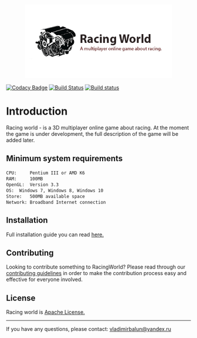 <p align="center">
    <img alt="RacingWorld" src="./RacingWorld.png" width="400"/>
</p>

[![Codacy Badge](https://api.codacy.com/project/badge/Grade/a65b5bf4f3464678b76024d4874a44f5)](https://www.codacy.com/app/VladimirBalun/RacingWorld?utm_source=github.com&amp;utm_medium=referral&amp;utm_content=VladimirBalun/RacingWorld&amp;utm_campaign=Badge_Grade)
[![Build Status](https://travis-ci.org/VladimirBalun/RacingWorld.svg?branch=develop)](https://travis-ci.org/VladimirBalun/RacingWorld)
[![Build status](https://ci.appveyor.com/api/projects/status/4mc5eid85976lg4n?svg=true)](https://ci.appveyor.com/project/VladimirBalun/racingworld)

# Introduction

Racing world - is a 3D multiplayer online game about racing. At the moment the game
is under development, the full description of the game will be added later.

## Minimum system requirements

    CPU:     Pentium III or AMD K6
    RAM:     100MB
    OpenGL:  Version 3.3
    OS:	 Windows 7, Windows 8, Windows 10
    Store:	 500MB available space
    Network: Broadband Internet connection

## Installation

Full installation guide you can read <a href="./Documentation/INSTALLATION.md">here.</a>

## Contributing

Looking to contribute something to RacingWorld? Please read through our
<a href="./Documentation/CONTRIBUTING.md">contributing guidelines</a> in
order to make the contribution process easy and effective for everyone involved.

## License

Racing world is <a href="./LICENSE">Apache License.</a>

---

If you have any questions, please contact: vladimirbalun@yandex.ru
